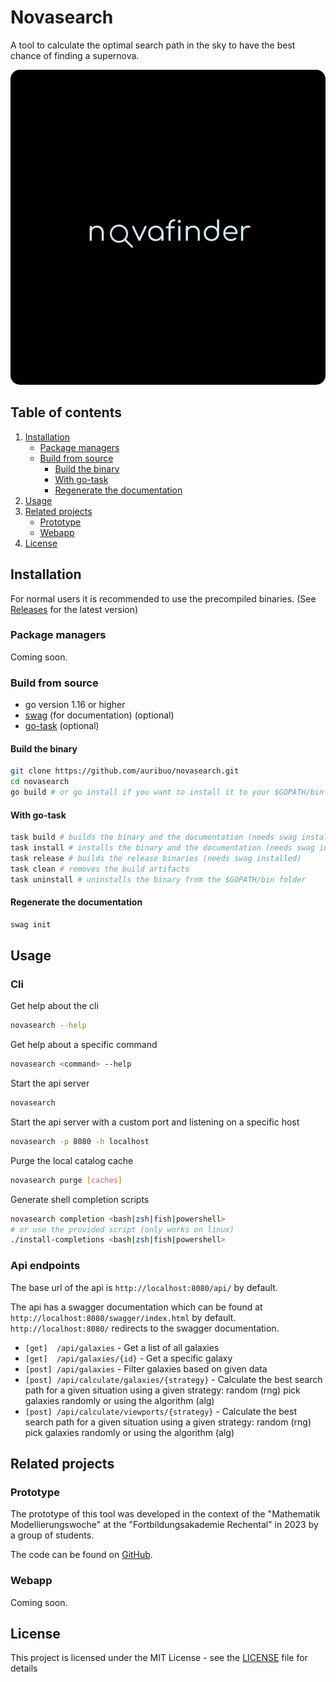 # Novasearch

A tool to calculate the optimal search path in the sky to have the best chance of finding a supernova.

<img src="./logo.jpeg" style="border-radius: 15px" width="864" alt="novasearch_logo"/>

## Table of contents

1. [Installation](#installation)
    - [Package managers](#package-managers)
    - [Build from source](#build-from-source)
        - [Build the binary](#build-the-binary)
        - [With go-task](#with-go-task)
        - [Regenerate the documentation](#regenerate-the-documentation)
2. [Usage](#usage)
3. [Related projects](#related-projects)
    - [Prototype](#prototype)
    - [Webapp](#webapp)
4. [License](#license)

## Installation

For normal users it is recommended to use the precompiled binaries.
(See [Releases](https://github.com/auribuo/novasearch/releases) for the latest version)

### Package managers

Coming soon.

### Build from source

- go version 1.16 or higher
- [swag](https://github.com/swaggo/swag) (for documentation) (optional)
- [go-task](https://taskfile.dev/#/installation) (optional)

#### Build the binary

```bash
git clone https://github.com/auribuo/novasearch.git
cd novasearch
go build # or go install if you want to install it to your $GOPATH/bin folder
```

#### With go-task

```bash
task build # builds the binary and the documentation (needs swag installed)
task install # installs the binary and the documentation (needs swag installed)
task release # builds the release binaries (needs swag installed)
task clean # removes the build artifacts
task uninstall # uninstalls the binary from the $GOPATH/bin folder
```  

#### Regenerate the documentation

```bash
swag init
```

## Usage

### Cli

Get help about the cli

```bash
novasearch --help
```

Get help about a specific command

```bash
novasearch <command> --help
```

Start the api server

```bash
novasearch
```

Start the api server with a custom port and listening on a specific host

```bash
novasearch -p 8080 -h localhost
```

Purge the local catalog cache

```bash
novasearch purge [caches]
```

Generate shell completion scripts

```bash
novasearch completion <bash|zsh|fish|powershell>
# or use the provided script (only works on linux)
./install-completions <bash|zsh|fish|powershell>
```

### Api endpoints

The base url of the api is `http://localhost:8080/api/` by default.

The api has a swagger documentation which can be found at `http://localhost:8080/swagger/index.html` by default.
`http://localhost:8080/` redirects to the swagger documentation.

- `[get]  /api/galaxies` - Get a list of all galaxies
- `[get]  /api/galaxies/{id}` - Get a specific galaxy
- `[post] /api/galaxies` - Filter galaxies based on given data
- `[post] /api/calculate/galaxies/{strategy}` - Calculate the best search path for a given situation using a given
  strategy: random (rng) pick galaxies randomly or using the algorithm (alg)
- `[post] /api/calculate/viewports/{strategy}` - Calculate the best search path for a given situation using a given
  strategy: random (rng) pick galaxies randomly or using the algorithm (alg)

## Related projects

### Prototype

The prototype of this tool was developed in the context of the "Mathematik Modellierungswoche"
at the "Fortbildungsakademie Rechental" in 2023 by a group of students.

The code can be found on [GitHub](https://github.com/auribuo/galaxylist).

### Webapp

Coming soon.

## License

This project is licensed under the MIT License - see the [LICENSE](LICENSE) file for details